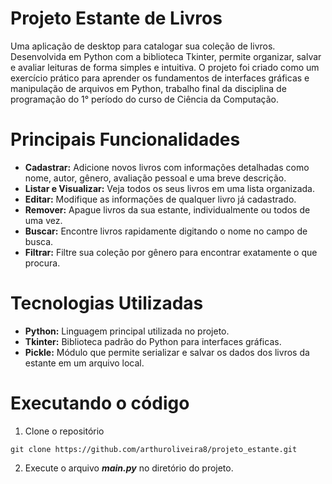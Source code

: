 # Projeto Estante de Livros

Uma aplicação de desktop para catalogar sua coleção de livros. Desenvolvida em Python com a biblioteca Tkinter, permite organizar, salvar e avaliar leituras de forma simples e intuitiva. O projeto foi criado como um exercício prático para aprender os fundamentos de interfaces gráficas e manipulação de arquivos em Python, trabalho final da disciplina de programação do 1° período do curso de Ciência da Computação.

# Principais Funcionalidades

* **Cadastrar:** Adicione novos livros com informações detalhadas como nome, autor, gênero, avaliação pessoal e uma breve descrição.
*  **Listar e Visualizar:** Veja todos os seus livros em uma lista organizada.
*  **Editar:** Modifique as informações de qualquer livro já cadastrado.
*  **Remover:** Apague livros da sua estante, individualmente ou todos de uma vez.
*  **Buscar:** Encontre livros rapidamente digitando o nome no campo de busca.
*  **Filtrar:** Filtre sua coleção por gênero para encontrar exatamente o que procura.

# Tecnologias Utilizadas
* **Python:** Linguagem principal utilizada no projeto.
* **Tkinter:** Biblioteca padrão do Python para interfaces gráficas.
* **Pickle:** Módulo que permite serializar e salvar os dados dos livros da estante em um arquivo local.

# Executando o código

1. Clone o repositório
```
git clone https://github.com/arthuroliveira8/projeto_estante.git
```
2. Execute o arquivo ***main.py*** no diretório do projeto.
